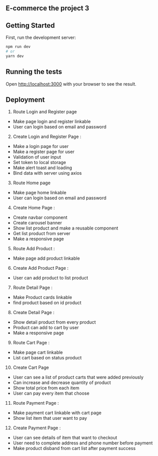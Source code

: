 ## E-commerce the project 3

## Getting Started

First, run the development server:

```bash
npm run dev
# or
yarn dev
```

## Running the tests

Open [http://localhost:3000](http://localhost:3000) with your browser to see the result.

## Deployment

1. Route Login and Register page

- Make page login and register linkable
- User can login based on email and password

2. Create Login and Register Page :

- Make a login page for user
- Make a register page for user
- Validation of user input
- Set token to local storage
- Make alert toast and loading
- Bind data with server using axios

3. Route Home page

- Make page home linkable
- User can login based on email and password

4. Create Home Page :

- Create navbar component
- Create carousel banner
- Show list product and make a reusable component
- Get list product from server
- Make a responsive page

5. Route Add Product :

- Make page add product linkable

6. Create Add Product Page :

- User can add product to list product

7. Route Detail Page :

- Make Product cards linkable
- find product based on id product

8. Create Detail Page :

- Show detail product from every product
- Product can add to cart by user
- Make a responsive page

9. Route Cart Page :

- Make page cart linkable
- List cart based on status product

10. Create Cart Page

- User can see a list of product carts that were added previously
- Can increase and decrease quantity of product
- Show total price from each item
- User can pay every item that choose

11. Route Payment Page :

- Make payment cart linkable with cart page
- Show list item that user want to pay

12. Create Payment Page :

- User can see details of item that want to checkout
- User need to complete address and phone number before payment
- Make product disband from cart list after payment success
